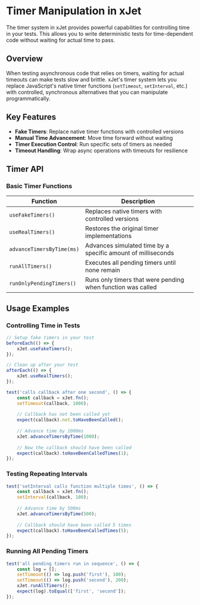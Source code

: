 # Timer Manipulation in xJet

The timer system in xJet provides powerful capabilities for controlling time in your tests. This allows you to write deterministic tests for time-dependent code without waiting for actual time to pass.

## Overview

When testing asynchronous code that relies on timers, waiting for actual timeouts can make tests slow and brittle.
xJet's timer system lets you replace JavaScript's native timer functions (`setTimeout`, `setInterval`, etc.) with controlled,
synchronous alternatives that you can manipulate programmatically.

## Key Features

- **Fake Timers**: Replace native timer functions with controlled versions
- **Manual Time Advancement**: Move time forward without waiting
- **Timer Execution Control**: Run specific sets of timers as needed
- **Timeout Handling**: Wrap async operations with timeouts for resilience

## Timer API

### Basic Timer Functions

| Function                  | Description                                                  |
|---------------------------|--------------------------------------------------------------|
| `useFakeTimers()`         | Replaces native timers with controlled versions              |
| `useRealTimers()`         | Restores the original timer implementations                  |
| `advanceTimersByTime(ms)` | Advances simulated time by a specific amount of milliseconds |
| `runAllTimers()`          | Executes all pending timers until none remain                |
| `runOnlyPendingTimers()`  | Runs only timers that were pending when function was called  |

## Usage Examples

### Controlling Time in Tests

```ts
// Setup fake timers in your test 
beforeEach(() => { 
    xJet.useFakeTimers(); 
});

// Clean up after your test 
afterEach(() => { 
    xJet.useRealTimers(); 
});

test('calls callback after one second', () => { 
    const callback = xJet.fn();
    setTimeout(callback, 1000);
    
    // Callback has not been called yet 
    expect(callback).not.toHaveBeenCalled();
    
    // Advance time by 1000ms 
    xJet.advanceTimersByTime(1000);
    
    // Now the callback should have been called 
    expect(callback).toHaveBeenCalledTimes(1); 
});
```

### Testing Repeating Intervals

```ts
test('setInterval calls function multiple times', () => { 
    const callback = xJet.fn();
    setInterval(callback, 100);
    
    // Advance time by 500ms 
    xJet.advanceTimersByTime(500);
    
    // Callback should have been called 5 times 
    expect(callback).toHaveBeenCalledTimes(5); 
});
```

### Running All Pending Timers

```ts
test('all pending timers run in sequence', () => { 
    const log = [];
    setTimeout(() => log.push('first'), 100); 
    setTimeout(() => log.push('second'), 200);
    xJet.runAllTimers();
    expect(log).toEqual(['first', 'second']); 
});
```
